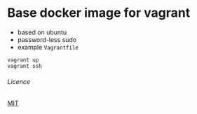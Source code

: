 # Base docker image for vagrant

* based on ubuntu
* password-less sudo
* example `Vagrantfile`

```
vagrant up
vagrant ssh
```

###### Licence
[MIT](https://opensource.org/licenses/MIT)
